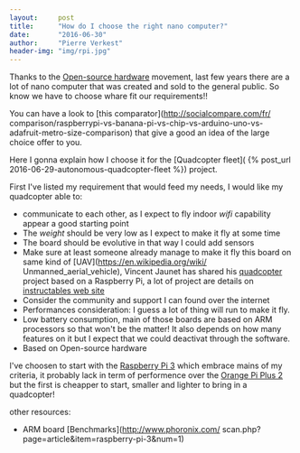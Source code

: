 ```yaml
---
layout:     post
title:      "How do I choose the right nano computer?"
date:       "2016-06-30"
author:     "Pierre Verkest"
header-img: "img/rpi.jpg"
---
```


Thanks to the [Open-source hardware](
https://en.wikipedia.org/wiki/Open-source_hardware) movement, last few
years there are a lot of nano computer that was created and sold to the
general public. So know we have to choose whare fit our requirements!!

You can have a look to [this comparator](http://socialcompare.com/fr/
comparison/raspberrypi-vs-banana-pi-vs-chip-vs-arduino-uno-vs-adafruit-metro-size-comparison)
that give a good an idea of the large choice offer to you.

Here I gonna explain how I choose it for the [Quadcopter fleet](
{% post_url 2016-06-29-autonomous-quadcopter-fleet %}) project.

First I've listed my requirement that would feed my needs, I would like
my quadcopter able to:

* communicate to each other, as I expect to fly indoor *wifi*
  capability appear a good starting point
* The *weight* should be very low as I expect to make it fly at some
  time
* The board should be evolutive in that way I could add sensors
* Make sure at least someone already manage to make it fly this board
  on same kind of [UAV](https://en.wikipedia.org/wiki/
  Unmanned_aerial_vehicle), Vincent Jaunet has shared his [quadcopter](
  https://github.com/vjaunet/QUADCOPTER_V2) project based on a Raspberry
  Pi, a lot of project are details on [instructables web site](
  http://www.instructables.com/id/DIY-Drones)
* Consider the community and support I can found over the internet
* Performances consideration: I guess a lot of thing will run to make
  it fly.
* Low battery consumption, main of those boards are based on ARM
  processors so that won't be the matter! It also depends on how many
  features on it but I expect that we could deactivat through the
  software.
* Based on Open-source hardware

I've choosen to start with the [Raspberry Pi 3](
https://www.raspberrypi.org/products/raspberry-pi-3-model-b/) which
embrace mains of my criteria, it probably lack in term of performence
over the  [Orange Pi Plus 2](http://www.orangepi.org/orangepiplus2/)
but the first is cheapper to start, smaller and lighter to bring in a
quadcopter!

other resources:

* ARM board [Benchmarks](http://www.phoronix.com/
  scan.php?page=article&item=raspberry-pi-3&num=1)
